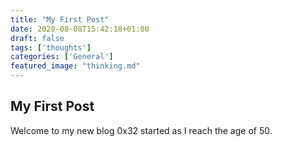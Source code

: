 ```yaml
---
title: "My First Post"
date: 2020-08-08T15:42:18+01:00
draft: false
tags: ['thoughts']
categories: ['General']
featured_image: "thinking.md"
---
```


## My First Post

Welcome to my new blog 0x32 started as I reach the age of 50.
